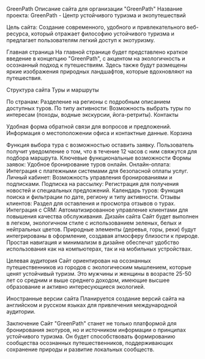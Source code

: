 <stropng>GreenPath</strong>
Описание сайта для организации "GreenPath"
Название проекта: GreenPath - Центр устойчивого туризма и экопутешествий

Цель сайта: Создание современного, удобного и привлекательного веб-ресурса, который отражает философию устойчивого туризма и предлагает пользователям легкий доступ к экотуризму.

Главная страница
На главной странице будет представлено краткое введение в концепцию "GreenPath", с акцентом на экологичность и осознанный подход к путешествиям. Здесь также будут размещены яркие изображения природных ландшафтов, которые вдохновляют на путешествия.

Структура сайта
Туры и маршруты

По странам: Разделение на регионы с подробным описанием доступных туров.
По типу активности: Возможность выбрать туры по интересам (походы, водные экскурсии, йога-ретриты).
Контакты

Удобная форма обратной связи для вопросов и предложений.
Информация о местоположении офиса и контактные данные.
Корзина

Функция выбора тура с возможностью оставить заявку. Пользователь получит уведомление о том, что в течение 12 часов с ним свяжутся для подбора маршрута.
Ключевые функциональные возможности
Формы заявок: Удобное бронирование туров онлайн.
Онлайн-оплата: Интеграция с платежными системами для безопасной оплаты услуг.
Личный кабинет: Возможность управления бронированиями и подписками.
Подписка на рассылку: Регистрация для получения новостей и специальных предложений.
Календарь туров: Функция поиска и фильтрации по дате, региону и типу активности.
Отзывы клиентов: Раздел для оставления и просмотра отзывов о турах.
Интеграция с CRM: Автоматизированное управление клиентами для повышения качества обслуживания.
Дизайн сайта
Сайт будет выполнен в легком, экологичном стиле с использованием зеленых, белых и нейтральных цветов. Природные элементы (деревья, горы, реки) будут интегрированы в оформление, создавая атмосферу близости к природе. Простая навигация и минимализм в дизайне обеспечат удобство использования как на компьютерах, так и на мобильных устройствах.

Целевая аудитория
Сайт ориентирован на осознанных путешественников из городов с экологическим мышлением, которые ценят устойчивый туризм. Это мужчины и женщины в возрасте 25-50 лет со средним и выше среднего доходом, имеющие высшее образование и активно интересующиеся экологией.

Иностранные версии сайта
Планируется создание версий сайта на английском и русском языках для привлечения международной аудитории.

Заключение
Сайт "GreenPath" станет не только платформой для бронирования экотуров, но и источником информации о принципах устойчивого туризма. Он будет способствовать формированию сообщества осознанных путешественников, поддерживающих сохранение природы и развитие локальных сообществ.
